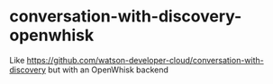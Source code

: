# conversation-with-discovery-openwhisk
Like https://github.com/watson-developer-cloud/conversation-with-discovery but with an OpenWhisk backend
